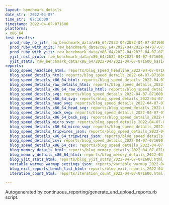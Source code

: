 ```yaml
---
layout: benchmark_details
date_str: '2022-04-07'
time_str: '07:16:00'
timestamp: 2022-04-07-071600
platforms:
- x86_64
test_results:
  prod_ruby_no_jit: raw_benchmark_data/x86_64/2022-04/2022-04-07-071600_basic_benchmark_prod_ruby_no_jit.json
  prod_ruby_with_mjit: raw_benchmark_data/x86_64/2022-04/2022-04-07-071600_basic_benchmark_prod_ruby_with_mjit.json
  prod_ruby_with_yjit: raw_benchmark_data/x86_64/2022-04/2022-04-07-071600_basic_benchmark_prod_ruby_with_yjit.json
  yjit_rust_proto: raw_benchmark_data/x86_64/2022-04/2022-04-07-071600_basic_benchmark_yjit_rust_proto.json
  yjit_stats: raw_benchmark_data/x86_64/2022-04/2022-04-07-071600_basic_benchmark_yjit_stats.json
reports:
  blog_speed_headline_html: reports/blog_speed_headline_2022-04-07-071600.html
  blog_speed_details_html: reports/blog_speed_details_2022-04-07-071600.html
  blog_speed_details_x86_64_html: reports/blog_speed_details_2022-04-07-071600.x86_64.html
  blog_speed_details_raw_details_html: reports/blog_speed_details_2022-04-07-071600.raw_details.html
  blog_speed_details_x86_64_raw_details_html: reports/blog_speed_details_2022-04-07-071600.x86_64.raw_details.html
  blog_speed_details_svg: reports/blog_speed_details_2022-04-07-071600.svg
  blog_speed_details_x86_64_svg: reports/blog_speed_details_2022-04-07-071600.x86_64.svg
  blog_speed_details_head_svg: reports/blog_speed_details_2022-04-07-071600.head.svg
  blog_speed_details_x86_64_head_svg: reports/blog_speed_details_2022-04-07-071600.x86_64.head.svg
  blog_speed_details_back_svg: reports/blog_speed_details_2022-04-07-071600.back.svg
  blog_speed_details_x86_64_back_svg: reports/blog_speed_details_2022-04-07-071600.x86_64.back.svg
  blog_speed_details_micro_svg: reports/blog_speed_details_2022-04-07-071600.micro.svg
  blog_speed_details_x86_64_micro_svg: reports/blog_speed_details_2022-04-07-071600.x86_64.micro.svg
  blog_speed_details_tripwires_json: reports/blog_speed_details_2022-04-07-071600.tripwires.json
  blog_speed_details_x86_64_tripwires_json: reports/blog_speed_details_2022-04-07-071600.x86_64.tripwires.json
  blog_speed_details_csv: reports/blog_speed_details_2022-04-07-071600.csv
  blog_speed_details_x86_64_csv: reports/blog_speed_details_2022-04-07-071600.x86_64.csv
  blog_memory_details_html: reports/blog_memory_details_2022-04-07-071600.html
  blog_memory_details_x86_64_html: reports/blog_memory_details_2022-04-07-071600.x86_64.html
  blog_yjit_stats_html: reports/blog_yjit_stats_2022-04-07-071600.html
  variable_warmup_warmup_settings_json: reports/variable_warmup_2022-04-07-071600.warmup_settings.json
  blog_exit_reports_bench_list_html: reports/blog_exit_reports_2022-04-07-071600.bench_list.html
  iteration_count_html: reports/iteration_count_2022-04-07-071600.html

---
```

Autogenerated by continuous_reporting/generate_and_upload_reports.rb script.
